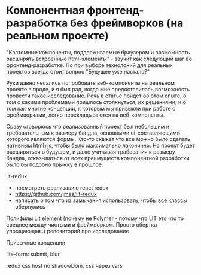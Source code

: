 # Компонентная фронтенд-разработка без фреймворков (на реальном проекте)

"Кастомные компоненты, поддерживаемые браузером и возможность расширять встроенные html-элементы" - звучит как следующий шаг во фронтенд-разработке. Но при выборе технолоний для реальных проектов всегда стоит вопрос "Будущее уже настало?"

Руки давно чесались попробовать веб-компоненты на реальном проекте в проде, и я был рад, когда мне предоставилась возможность провести такое исследование. Речь в статье пойдет об этом опыте, о том с какими проблемами пришлось столкнуться, их решениями, и о том как многие концепции, к которым мы привыкли при работе с фреймворками, легко перекладываются на веб-компоненты.

Сразу оговорюсь что реализованный проект был небольшим и требовательным к размеру бандла, основными ui-составляющими которого являются формы. Кто-то скажет что все можно было сделать нативным html+js, чтобы было максимально лаконично. Но проект будет расширяться в будущем, и даже учитывая трабования к размеру бандла, отказываться от всех преимуществ компонентной разработки было бы подобно прыжку в прошлое.





lit-redux
- посмотреть реализацию react redux
- https://github.com/jmas/lit-redux
- написать о том что из замыкания использовать, чтобы все классы обернулись




Полифилы
Lit element (почему не Polymer - потому что LIT это что то среднее между чистыми и фреймворком. Просто обертка упрощающая..)
репозиторий про исследование

Привычные концепции

lite-form: submit, blur

redux
css host
no shadowDom, css через vars

